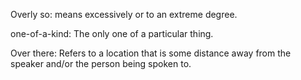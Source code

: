 Overly so: means excessively or to an extreme degree.

one-of-a-kind: The only one of a particular thing.

Over there: Refers to a location that is some distance away from the speaker and/or the person being spoken to.